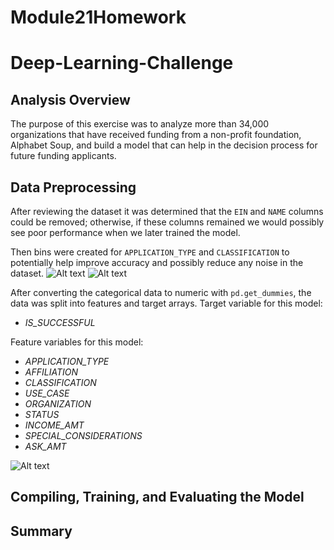 # Module21Homework
# Deep-Learning-Challenge

## Analysis Overview

The purpose of this exercise was to analyze more than 34,000 organizations that have received funding from a non-profit foundation, Alphabet Soup, and build a model that can help in the decision process for future funding applicants.

## Data Preprocessing

After reviewing the dataset it was determined that the `EIN` and `NAME` columns could be removed; otherwise, if these columns remained we would possibly see poor performance when we later trained the model. 

Then bins were created for `APPLICATION_TYPE` and `CLASSIFICATION` to potentially help improve accuracy and possibly reduce any noise in the dataset.
![Alt text](<Screenshot 2023-10-02 180253.png>)
![Alt text](<Screenshot 2023-10-02 180303.png>)

After converting the categorical data to numeric with `pd.get_dummies`, the data was split into features and target arrays. 
Target variable for this model:
* *IS_SUCCESSFUL*

Feature variables for this model:
* *APPLICATION_TYPE*
* *AFFILIATION*
* *CLASSIFICATION*
* *USE_CASE*
* *ORGANIZATION*
* *STATUS*
* *INCOME_AMT*
* *SPECIAL_CONSIDERATIONS*
* *ASK_AMT*

![Alt text](<Screenshot 2023-10-02 181618.png>)

## Compiling, Training, and Evaluating the Model



## Summary

